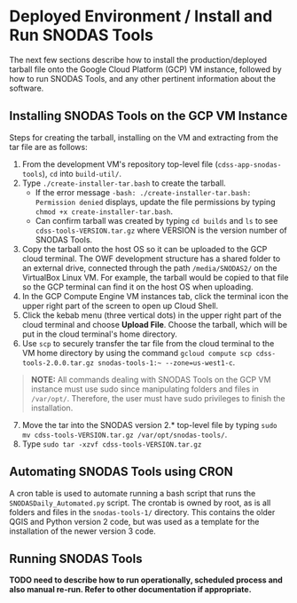 # Deployed Environment / Install and Run SNODAS Tools

The next few sections describe how to install the production/deployed tarball file
onto the Google Cloud Platform (GCP) VM instance, followed by how to run SNODAS
Tools, and any other pertinent information about the software.

## Installing SNODAS Tools on the GCP VM Instance ##

Steps for creating the tarball, installing on the VM and extracting from the tar file
are as follows:

1. From the development VM's repository top-level file (`cdss-app-snodas-tools`),
`cd` into `build-util/`.
2. Type `./create-installer-tar.bash` to create the tarball.
    * If the error message `-bash: ./create-installer-tar.bash: Permission denied`
    displays, update the file permissions by typing
    `chmod +x create-installer-tar.bash`.
    * Can confirm tarball was created by typing `cd builds` and `ls` to see
    `cdss-tools-VERSION.tar.gz` where VERSION is the version number of SNODAS Tools.
3. Copy the tarball onto the host OS so it can be uploaded to the GCP cloud terminal.
The OWF development structure has a shared folder to an external drive, connected
through the path `/media/SNODAS2/` on the VirtualBox Linux VM. For example, the
tarball would be copied to that file so the GCP terminal can find it on the host OS
when uploading.
4. In the GCP Compute Engine VM instances tab, click the terminal icon the upper
right part of the screen to open up Cloud Shell.
5. Click the kebab menu (three vertical dots) in the upper right part of the cloud
terminal and choose **Upload File**. Choose the tarball, which will be put in the
cloud terminal's home directory.
6. Use `scp` to securely transfer the tar file from the cloud terminal to the VM
home directory by using the command
`gcloud compute scp cdss-tools-2.0.0.tar.gz snodas-tools-1:~ --zone=us-west1-c`.
> **NOTE:** All commands dealing with SNODAS Tools on the GCP VM instance must use
sudo since manipulating folders and files in `/var/opt/`. Therefore, the user must
have sudo privileges to finish the installation.
7. Move the tar into the SNODAS version 2.* top-level file by typing
`sudo mv cdss-tools-VERSION.tar.gz /var/opt/snodas-tools/`.
8. Type `sudo tar -xzvf cdss-tools-VERSION.tar.gz`

## Automating SNODAS Tools using CRON ##

A cron table is used to automate running a bash script that runs
the `SNODASDaily_Automated.py` script. The crontab is owned by root,
as is all folders and files in the `snodas-tools-1/` directory. This
contains the older QGIS and Python version 2 code, but was used as
a template for the installation of the newer version 3 code.

## Running SNODAS Tools

**TODO need to describe how to run operationally, scheduled process and also manual re-run.  Refer to other documentation if appropriate.**
